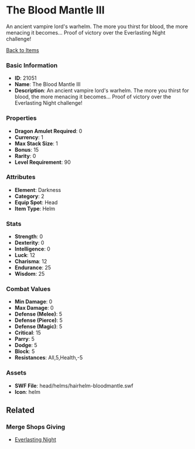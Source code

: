 # The Blood Mantle III

An ancient vampire lord's warhelm. The more you thirst for blood, the more menacing it becomes... Proof of victory over the Everlasting Night challenge!

[Back to Items](../items.md)

### Basic Information

- **ID**: 21051
- **Name**: The Blood Mantle III
- **Description**: An ancient vampire lord&#039;s warhelm. The more you thirst for blood, the more menacing it becomes... Proof of victory over the Everlasting Night challenge!

### Properties

- **Dragon Amulet Required**: 0
- **Currency**: 1
- **Max Stack Size**: 1
- **Bonus**: 15
- **Rarity**: 0
- **Level Requirement**: 90

### Attributes

- **Element**: Darkness
- **Category**: 2
- **Equip Spot**: Head
- **Item Type**: Helm

### Stats

- **Strength**: 0
- **Dexterity**: 0
- **Intelligence**: 0
- **Luck**: 12
- **Charisma**: 12
- **Endurance**: 25
- **Wisdom**: 25

### Combat Values

- **Min Damage**: 0
- **Max Damage**: 0
- **Defense (Melee)**: 5
- **Defense (Pierce)**: 5
- **Defense (Magic)**: 5
- **Critical**: 15
- **Parry**: 5
- **Dodge**: 5
- **Block**: 5
- **Resistances**: All,5,Health,-5

### Assets

- **SWF File**: head/helms/hairhelm-bloodmantle.swf
- **Icon**: helm

## Related

### Merge Shops Giving

- [Everlasting Night](../merge-shops/372-everlasting-night.md)

